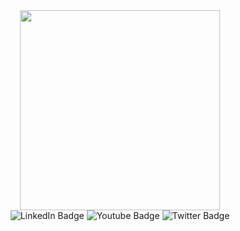 <div id='header' align='center'>
  <img src="https://github.com/Xx-Ashutosh-xX/Xx-Ashutosh-xX/raw/master/assets/1936.gif" width="320" />
  <div id="badges" align='center'>
    <img src="https://img.shields.io/badge/Demo-blue?style=for-the-badge&logo=awesomelists&logoColor=white" alt="LinkedIn Badge"/>
    <img src="https://img.shields.io/badge/Onegai-red?style=for-the-badge&logo=concourse&logoColor=white" alt="Youtube Badge"/>
    <img src="https://img.shields.io/badge/suki-black?style=for-the-badge&logo=deno&logoColor=white" alt="Twitter Badge"/>
  </div>
</div>
